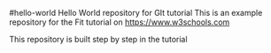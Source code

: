 #hello-world
Hello World repository for GIt tutorial
This is an example repository for the Fit tutorial on https://www.w3schools.com

This repository is built step by step in the tutorial